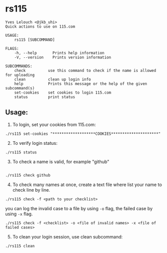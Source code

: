 # rs115

```
Yves Lelouch <@jkb_uhi>
Quick actions to use on 115.com

USAGE:
    rs115 [SUBCOMMAND]

FLAGS:
    -h, --help       Prints help information
    -V, --version    Prints version information

SUBCOMMANDS:
    check          use this command to check if the name is allowed for uploading
    clean          clean up login info
    help           Prints this message or the help of the given subcommand(s)
    set-cookies    set cookies to login 115.com
    status         print status
```

## Usage:

1. To login, set your cookies from 115.com:

```
./rs115 set-cookies "*******************COOKIES*********************"
```

2. To verify login status:

```
./rs115 status
```

3. To check a name is valid, for example "github"

```

./rs115 check github

```

4. To check many names at once, create a text file where list your name to check line by line.

```
./rs115 check -f <path to your checklist>
```

you can log the invalid case to a file by using `-o` flag, the failed case by using `-x` flag.

```
./rs115 check -f <checklist> -o <file of invalid names> -x <file of failed cases>
```

5. To clean your login session, use clean subcommand:

```
./rs115 clean
```
